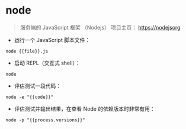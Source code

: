 # node

> 服务端的 JavaScript 框架  （Nodejs）
> 项目主页： <https://nodejsorg> 

- 运行一个 JavaScript 脚本文件：

`node {{file}}.js`

- 启动 REPL（交互式 shell）：

`node`

- 评估测试一段代码：

`node -e "{{code}}"`

- 评估测试并输出结果，在查看 Node 的依赖版本时非常有用：

`node -p "{{process.versions}}"`

[#]: contributors: ([王兴宇，Linux & BC]，[Mr. Ren]，[Datura stramonium L.])